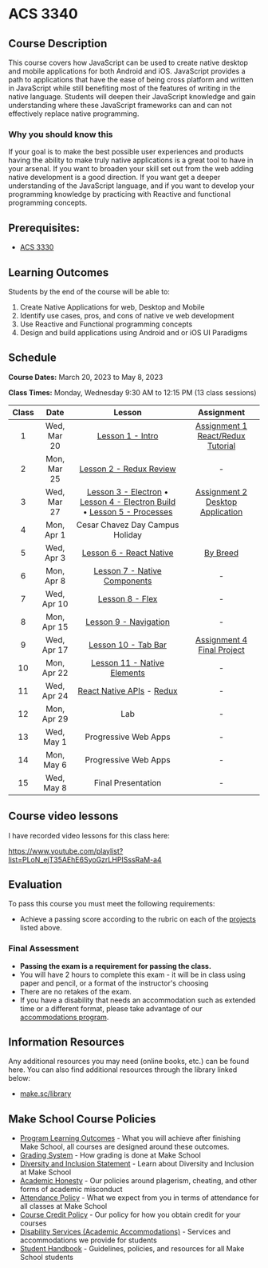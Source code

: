# ACS 3340

## Course Description

This course covers how JavaScript can be used to create native desktop and mobile applications for both Android and iOS. JavaScript provides a path to applications that have the ease of being cross platform and written in JavaScript while still benefiting most of the features of writing in the native language. Students will deepen their JavaScript knowledge and gain understanding where these JavaScript frameworks can and can not effectively replace native programming.

### Why you should know this

If your goal is to make the best possible user experiences and products having the ability to make truly native applications is a great tool to have in your arsenal. If you want to broaden your skill set out from the web adding native development is a good direction. If you want get a deeper understanding of the JavaScript language, and if you want to develop your programming knowledge by practicing with Reactive and functional programming concepts. 

## Prerequisites:  

- [ACS 3330](https://github.com/Tech-at-DU/ACS-3330-Single-Page-Web-Applications)

<!-- ## Course Specifics

**Course Delivery**: online | 7 weeks | 14 sessions

**Course Credits**: 3 units | 37.5 Seat Hours | 75 Total Hours -->

## Learning Outcomes

Students by the end of the course will be able to:

1. Create Native Applications for web, Desktop and Mobile
1. Identify use cases, pros, and cons of native ve web development
1. Use Reactive and Functional programming concepts
1. Design and build applications using Android and or iOS UI Paradigms

## Schedule

**Course Dates:** March 20, 2023 to May 8, 2023

**Class Times:** Monday, Wednesday 9:30 AM to 12:15 PM (13 class sessions)

| Class |    Date     |   Lesson   |  Assignment |
|:-----:|:-----------:|:----------:|:-----------:|
|  1    | Wed, Mar 20 | [Lesson 1 - Intro] | [Assignment 1 React/Redux Tutorial] |
|  2    | Mon, Mar 25 | [Lesson 2 - Redux Review] | - |
|  3    | Wed, Mar 27 | [Lesson 3 - Electron] • [Lesson 4 - Electron Build] • [Lesson 5 - Processes] | [Assignment 2 Desktop Application] |
|  4    | Mon, Apr  1 | Cesar Chavez Day Campus Holiday | |
|  5    | Wed, Apr  3 | [Lesson 6 - React Native] | [By Breed] |
|  6    | Mon, Apr  8 | [Lesson 7 - Native Components] | - |
|  7    | Wed, Apr 10 | [Lesson 8 - Flex] | - |
|  8    | Mon, Apr 15 | [Lesson 9 - Navigation] | - |
|  9    | Wed, Apr 17 | [Lesson 10 - Tab Bar] | [Assignment 4 Final Project] |
| 10    | Mon, Apr 22 | [Lesson 11 - Native Elements] | - |
| 11    | Wed, Apr 24 | [React Native APIs] - [Redux] | - |
| 12    | Mon, Apr 29 | Lab | - |
| 13    | Wed, May  1 | Progressive Web Apps | - |
| 14    | Mon, May  6 | Progressive Web Apps | - |
| 15    | Wed, May  8 | Final Presentation | - |

[Lesson 1 - Intro]: Lessons/Lesson-01.md
[Lesson 2 - Redux Review]: Lessons/Lesson-02.md
[Lesson 3 - Electron]: Lessons/Lesson-03.md
[Lesson 4 - Electron Build]: Lessons/Lesson-04.md
[Lesson 5 - Processes]: Lessons/Lesson-05.md
[Lesson 6 - React Native]: Lessons/Lesson-06.md
[Lesson 7 - Native Components]: Lessons/Lesson-07.md
[Lesson 8 - Flex]: Lessons/Lesson-08.md
[Lesson 9 - Navigation]: Lessons/Lesson-09.md
[Lesson 10 - Tab Bar]: Lessons/Lesson-10.md
[Lesson 11 - Native Elements]: Lessons/Lesson-11.md
[React Native APIs]: Lessons/Lesson-12.md
[Redux]: Lessons/Lesson-13.md

[Assignment 1 React/Redux Tutorial]: Assignments/Assignment-1-react-redux.md
[Assignment 1]: Assignments/Assignment-1-react-redux.md
[Assignment 1]: Assignments/Assignment-1-react-redux.md
[Assignment 1]: Assignments/Assignment-1-react-redux.md

[Assignment 2 Desktop Application]: Assignments/Assignment-2-desktop-app.md
[By Breed]: Assignments/Assignment-4-mobile-app.md
[Assignment 4 Final Project]: Assignments/Assignment-final-project.md

## Course video lessons

I have recorded video lessons for this class here: 

https://www.youtube.com/playlist?list=PLoN_ejT35AEhE6SyoGzrLHPISssRaM-a4

## Evaluation

To pass this course you must meet the following requirements:

- Achieve a passing score according to the rubric on each of the [projects](#projects) listed above.

### Final Assessment

- **Passing the exam is a requirement for passing the class.**
- You will have 2 hours to complete this exam - it will be in class using paper and pencil, or a format of the instructor's choosing
- There are no retakes of the exam.
- If you have a disability that needs an accommodation such as extended time or a different format, please take advantage of our [accommodations program](make.sc/disability-policy).

##  Information Resources

Any additional resources you may need (online books, etc.) can be found here. You can also find additional resources through the library linked below:

- [make.sc/library](http://make.sc/library)

## Make School Course Policies

- [Program Learning Outcomes](https://make.sc/program-learning-outcomes) - What you will achieve after finishing Make School, all courses are designed around these outcomes.
- [Grading System](https://make.sc/grading-system) - How grading is done at Make School
- [Diversity and Inclusion Statement](https://make.sc/diversity-and-inclusion-statement) - Learn about Diversity and Inclusion at Make School
- [Academic Honesty](https://make.sc/academic-honesty-policy) - Our policies around plagerism, cheating, and other forms of academic misconduct 
- [Attendance Policy](https://make.sc/attendance-policy) - What we expect from you in terms of attendance for all classes at Make School
- [Course Credit Policy](https://make.sc/course-credit-policy) - Our policy for how you obtain credit for your courses
- [Disability Services (Academic Accommodations)](https://make.sc/disability-services) - Services and accommodations we provide for students
- [Student Handbook](https://make.sc/student-handbook) - Guidelines, policies, and resources for all Make School students
